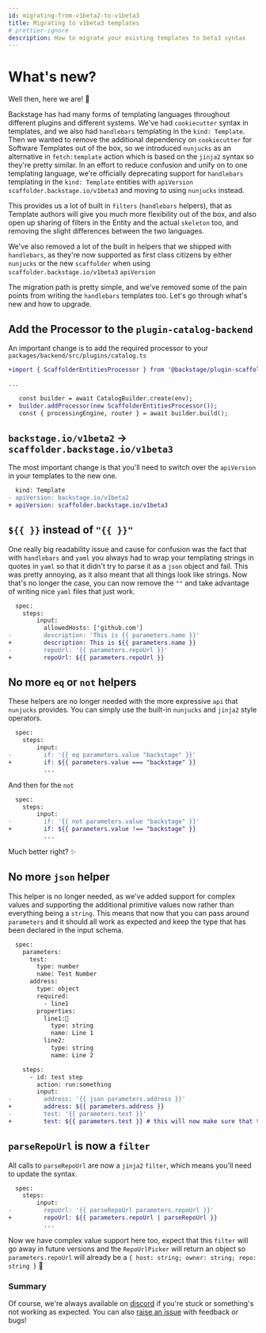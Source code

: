 ```yaml
---
id: migrating-from-v1beta2-to-v1beta3
title: Migrating to v1beta3 templates
# prettier-ignore
description: How to migrate your existing templates to beta3 syntax
---
```


# What's new?

Well then, here we are! 🚀

Backstage has had many forms of templating languages throughout different
plugins and different systems. We've had `cookiecutter` syntax in templates, and
we also had `handlebars` templating in the `kind: Template`. Then we wanted to
remove the additional dependency on `cookiecutter` for Software Templates out of
the box, so we introduced `nunjucks` as an alternative in `fetch:template`
action which is based on the `jinja2` syntax so they're pretty similar. In an
effort to reduce confusion and unify on to one templating language, we're
officially deprecating support for `handlebars` templating in the
`kind: Template` entities with `apiVersion` `scaffolder.backstage.io/v1beta3`
and moving to using `nunjucks` instead.

This provides us a lot of built in `filters` (`handlebars` helpers), that as
Template authors will give you much more flexibility out of the box, and also
open up sharing of filters in the Entity and the actual `skeleton` too, and
removing the slight differences between the two languages.

We've also removed a lot of the built in helpers that we shipped with
`handlebars`, as they're now supported as first class citizens by either
`nunjucks` or the new `scaffolder` when using `scaffolder.backstage.io/v1beta3`
`apiVersion`

The migration path is pretty simple, and we've removed some of the pain points
from writing the `handlebars` templates too. Let's go through what's new and how
to upgrade.

## Add the Processor to the `plugin-catalog-backend`

An important change is to add the required processor to your `packages/backend/src/plugins/catalog.ts`

```diff
+import { ScaffolderEntitiesProcessor } from '@backstage/plugin-scaffolder-backend';

...

   const builder = await CatalogBuilder.create(env);
+  builder.addProcessor(new ScaffolderEntitiesProcessor());
   const { processingEngine, router } = await builder.build();
```

## `backstage.io/v1beta2` -> `scaffolder.backstage.io/v1beta3`

The most important change is that you'll need to switch over the `apiVersion` in
your templates to the new one.

```diff
  kind: Template
- apiVersion: backstage.io/v1beta2
+ apiVersion: scaffolder.backstage.io/v1beta3
```

## `${{ }}` instead of `"{{ }}"`

One really big readability issue and cause for confusion was the fact that with
`handlebars` and `yaml` you always had to wrap your templating strings in quotes
in `yaml` so that it didn't try to parse it as a `json` object and fail. This
was pretty annoying, as it also meant that all things look like strings. Now
that's no longer the case, you can now remove the `""` and take advantage of
writing nice `yaml` files that just work.

```diff
  spec:
    steps:
        input:
          allowedHosts: ['github.com']
-         description: 'This is {{ parameters.name }}'
+         description: This is ${{ parameters.name }}
-         repoUrl: '{{ parameters.repoUrl }}'
+         repoUrl: ${{ parameters.repoUrl }}
```

## No more `eq` or `not` helpers

These helpers are no longer needed with the more expressive `api` that
`nunjucks` provides. You can simply use the built-in `nunjucks` and `jinja2`
style operators.

```diff
  spec:
    steps:
        input:
-         if: '{{ eq parameters.value "backstage" }}'
+         if: ${{ parameters.value === "backstage" }}
          ...
```

And then for the `not`

```diff
  spec:
    steps:
        input:
-         if: '{{ not parameters.value "backstage" }}'
+         if: ${{ parameters.value !== "backstage" }}
          ...
```

Much better right? ✨

## No more `json` helper

This helper is no longer needed, as we've added support for complex values and
supporting the additional primitive values now rather than everything being a
`string`. This means that now that you can pass around `parameters` and it
should all work as expected and keep the type that has been declared in the
input schema.

```diff
  spec:
    parameters:
      test:
        type: number
        name: Test Number
      address:
        type: object
        required:
          - line1
        properties:
          line1:🙏
            type: string
            name: Line 1
          line2:
            type: string
            name: Line 2

    steps:
      - id: test step
        action: run:something
        input:
-         address: '{{ json parameters.address }}'
+         address: ${{ parameters.address }}
-         test: '{{ parameters.test }}'
+         test: ${{ parameters.test }} # this will now make sure that the type of test is a number 🙏
```

## `parseRepoUrl` is now a `filter`

All calls to `parseRepoUrl` are now a `jinja2` `filter`, which means you'll need
to update the syntax.

```diff
  spec:
    steps:
        input:
-         repoUrl: '{{ parseRepoUrl parameters.repoUrl }}'
+         repoUrl: ${{ parameters.repoUrl | parseRepoUrl }}
          ...
```

Now we have complex value support here too, expect that this `filter` will go
away in future versions and the `RepoUrlPicker` will return an object so
`parameters.repoUrl` will already be a
`{ host: string; owner: string; repo: string }` 🚀

### Summary

Of course, we're always available on [discord](https://discord.gg/MUpMjP2) if
you're stuck or something's not working as expected. You can also
[raise an issue](https://github.com/backstage/backstage/issues/new/choose) with
feedback or bugs!
